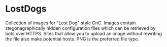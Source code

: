 # LostDogs
Collection of images  for "Lost Dog" style CnC. Images contain stegonagraphically hidden configuration files which can be retrieved by bots over HTTPS. Sites that allow you to upload an image without rewriting the file also make potential hosts. PNG is the preferred file type. 
